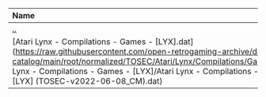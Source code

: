|Name|Size|
|:---|---:|
|[..](../index.html)|DIR|
|[Atari Lynx - Compilations - Games - [LYX].dat](https://raw.githubusercontent.com/open-retrogaming-archive/dat-catalog/main/root/normalized/TOSEC/Atari/Lynx/Compilations/Games/[LYX]/Atari Lynx - Compilations - Games - [LYX]/Atari Lynx - Compilations - Games - [LYX] (TOSEC-v2022-06-08_CM).dat)|1282|
